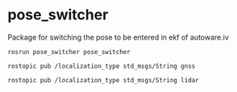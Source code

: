 # pose_switcher

Package for switching the pose to be entered in ekf of autoware.iv

```
rosrun pose_switcher pose_switcher
```

```
rostopic pub /localization_type std_msgs/String gnss 
```

```
rostopic pub /localization_type std_msgs/String lidar
```

